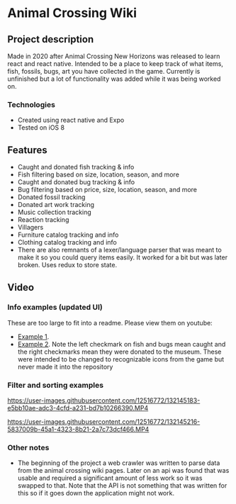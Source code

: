 # Animal Crossing Wiki

## Project description
Made in 2020 after Animal Crossing New Horizons was released to learn react and react native. Intended to be a place to keep track of what items, fish, fossils, bugs, art you have collected in the game. Currently is unfinished but a lot of functionality was added while it was being worked on.

### Technologies
- Created using react native and Expo
- Tested on iOS 8


## Features
- Caught and donated fish tracking & info 
- Fish filtering based on size, location, season, and more
- Caught and donated bug tracking & info
- Bug filtering based on price, size, location, season, and more
- Donated fossil tracking
- Donated art work tracking
- Music collection tracking
- Reaction tracking
- Villagers
- Furniture catalog tracking and info
- Clothing catalog tracking and info
- There are also remnants of a lexer/language parser that was meant to make it so you could query items easily. It worked for a bit but was later broken. Uses redux to store state.

## Video

### Info examples (updated UI)
These are too large to fit into a readme. Please view them on youtube:
- [Example 1](https://youtu.be/DpiDQ-AtUxQ).
- [Example 2](https://youtu.be/CVWNzDfDYvI). Note the left checkmark on fish and bugs mean caught and the right checkmarks mean they were donated to the museum. These were intended to be changed to recognizable icons from the game but never made it into the repository





### Filter and sorting examples

https://user-images.githubusercontent.com/12516772/132145183-e5bb10ae-adc3-4cfd-a231-bd7b10266390.MP4

https://user-images.githubusercontent.com/12516772/132145216-5837009b-45a1-4323-8b21-2a7c73dcf466.MP4

### Other notes
- The beginning of the project a web crawler was written to parse data from the animal crossing wiki pages. Later on an api was found that was usable and required a significant amount of less work so it was swapped to that. Note that the API is not something that was written for this so if it goes down the application might not work.
